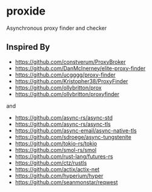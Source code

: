 # proxide

Asynchronous proxy finder and checker

## Inspired By

- https://github.com/constverum/ProxyBroker
- https://github.com/DanMcInerney/elite-proxy-finder
- https://github.com/ucgggg/proxy-finder
- https://github.com/Kristopher38/ProxyFinder
- https://github.com/ollybritton/prox
- https://github.com/ollybritton/proxyfinder

and 

- https://github.com/async-rs/async-std
- https://github.com/async-rs/async-tls
- https://github.com/async-email/async-native-tls
- https://github.com/sdroege/async-tungstenite
- https://github.com/tokio-rs/tokio
- https://github.com/smol-rs/smol
- https://github.com/rust-lang/futures-rs
- https://github.com/ctz/rustls
- https://github.com/actix/actix-net
- https://github.com/hyperium/hyper
- https://github.com/seanmonstar/reqwest
